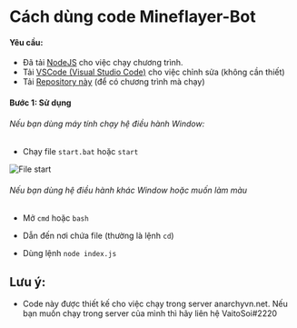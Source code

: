 # Cách dùng code Mineflayer-Bot

#### Yêu cầu:

* Đã tải [NodeJS](https://nodejs.org/en/) cho việc chạy chương trình.
* Tải [VSCode (Visual Studio Code)](https://code.visualstudio.com/) cho việc chỉnh sửa (không cần thiết)
* Tải [Repository này](https://github.com/VaitoSoi/Mineflayer-Bot) (để có chương trình mà chạy)

#### Bước 1: Sử dụng

###### Nếu bạn dùng máy tính chạy hệ điều hành Window:

* Chạy file `start.bat` hoặc `start`

![File start](https://cdn.discordapp.com/attachments/936994810450042931/1015898633331298395/unknown.png)

###### Nếu bạn dùng hệ điều hành khác Window hoặc muốn làm màu

* Mở `cmd` hoặc `bash`

* Dẫn đến nơi chứa file (thường là lệnh `cd`)

* Dùng lệnh `node index.js`

## Lưu ý:

* Code này được thiết kế cho việc chạy trong server anarchyvn.net. Nếu bạn muốn chạy trong server của mình thì hãy liên hệ VaitoSoi#2220
